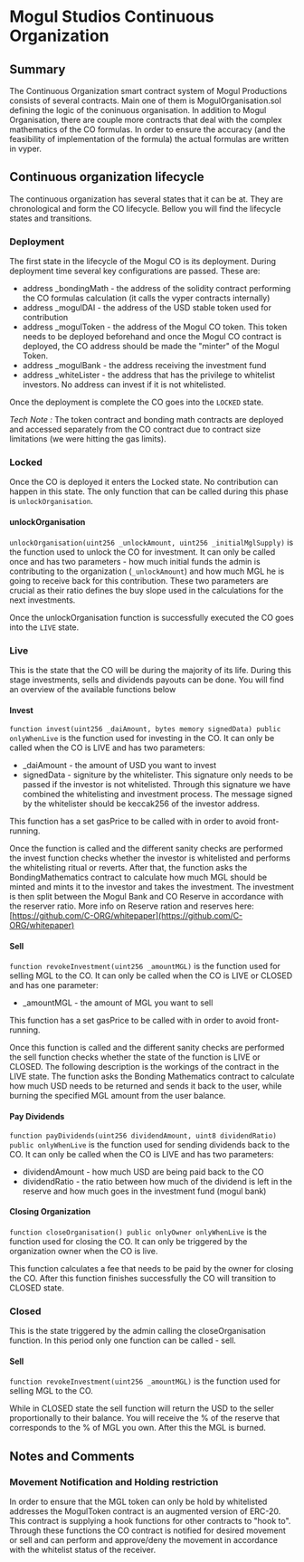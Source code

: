 # Mogul Studios Continuous Organization

## Summary
The Continuous Organization smart contract system of Mogul Productions consists of several contracts. Main one of them is MogulOrganisation.sol defining the logic of the coninuous organisation. In addition to Mogul Organisation, there are couple more contracts that deal with the complex mathematics of the CO formulas. In order to ensure the accuracy (and the feasibility of implementation of the formula) the actual formulas are written in vyper.


## Continuous organization lifecycle

The continuous organization has several states that it can be at. They are chronological and form the CO lifecycle. Bellow you will find the lifecycle states and transitions.

### Deployment
The first state in the lifecycle of the Mogul CO is its deployment. During deployment time several key configurations are passed. These are:
- address _bondingMath - the address of the solidity contract performing the CO formulas calculation (it calls the vyper contracts internally)
- address _mogulDAI - the address of the USD stable token used for contribution
- address _mogulToken - the address of the Mogul CO token. This token needs to be deployed beforehand and once the Mogul CO contract is deployed, the CO address should be made the "minter" of the Mogul Token.
- address _mogulBank - the address receiving the investment fund
- address _whiteLister - the address that has the privilege to whitelist investors. No address can invest if it is not whitelisted.

Once the deployment is complete the CO goes into the `LOCKED` state.


*Tech Note :* The token contract and bonding math contracts are deployed and accessed separately from the CO contract due to contract size limitations (we were hitting the gas limits).

### Locked
Once the CO is deployed it enters the Locked state. No contribution can happen in this state. The only function that can be called during this phase is `unlockOrganisation`.

#### unlockOrganisation
`unlockOrganisation(uint256 _unlockAmount, uint256 _initialMglSupply)` is the function used to unlock the CO for investment. It can only be called once and has two parameters - how much initial funds the admin is contributing to the organization (`_unlockAmount`) and how much MGL he is going to receive back for this contribution.
These two parameters are crucial as their ratio defines the buy slope used in the calculations for the next investments.

Once the unlockOrganisation function is successfully executed the CO goes into the `LIVE` state.

### Live
This is the state that the CO will be during the majority of its life. During this stage investments, sells and dividends payouts can be done. You will find an overview of the available functions below

#### Invest
`function invest(uint256 _daiAmount, bytes memory signedData) public onlyWhenLive` is the function used for investing in the CO. It can only be called when the CO is LIVE and has two parameters:
- _daiAmount - the amount of USD you want to invest
- signedData - signiture by the whitelister. This signature only needs to be passed if the investor is not whitelisted. Through this signature we have combined the whitelisting and investment process. The message signed by the whitelister should be keccak256 of the investor address.

This function has a set gasPrice to be called with in order to avoid front-running.

Once the function is called and the different sanity checks are performed the invest function checks whether the investor is whitelisted and performs the whitelisting ritual or reverts. After that, the function asks the BondingMathematics contract to calculate how much MGL should be minted and mints it to the investor and takes the investment. The investment is then split between the Mogul Bank and CO Reserve in accordance with the reserver ratio. More info on Reserve ration and reserves here: [https://github.com/C-ORG/whitepaper](https://github.com/C-ORG/whitepaper) 

#### Sell
`function revokeInvestment(uint256 _amountMGL)` is the function used for selling MGL to the CO. It can only be called when the CO is LIVE or CLOSED and has one parameter:

- _amountMGL - the amount of MGL you want to sell

This function has a set gasPrice to be called with in order to avoid front-running.

Once this function is called and the different sanity checks are performed the sell function checks whether the state of the function is LIVE or CLOSED. The following description is the workings of the contract in the LIVE state. The function asks the Bonding Mathematics contract to calculate how much USD needs to be returned and sends it back to the user, while burning the specified MGL amount from the user balance.


#### Pay Dividends
`function payDividends(uint256 dividendAmount, uint8 dividendRatio)  public onlyWhenLive` is the function used for sending dividends back to the CO. It can only be called when the CO is LIVE and has two parameters:
- dividendAmount - how much USD are being paid back to the CO
- dividendRatio - the ratio between how much of the dividend is left in the reserve and how much goes in the investment fund (mogul bank)


#### Closing Organization
`function closeOrganisation() public onlyOwner onlyWhenLive` is the function used for closing the CO. It can only be triggered by the organization owner when the CO is live.

This function calculates a fee that needs to be paid by the owner for closing the CO. After this function finishes successfully the CO will transition to CLOSED state.

### Closed
This is the state triggered by the admin calling the closeOrganisation function. In this period only one function can be called - sell.

#### Sell
`function revokeInvestment(uint256 _amountMGL)` is the function used for selling MGL to the CO.

While in CLOSED state the sell function will return the USD to the seller proportionally to their balance. You will receive the % of the reserve that corresponds to the % of MGL you own. After this the MGL is burned.

## Notes and Comments

### Movement Notification and Holding restriction
In order to ensure that the MGL token can only be hold by whitelisted addresses the MogulToken contract is an augmented version of ERC-20. This contract is supplying a hook functions for other contracts to "hook to". Through these functions the CO contract is notified for desired movement or sell and can perform and approve/deny the movement in accordance with the whitelist status of the receiver.